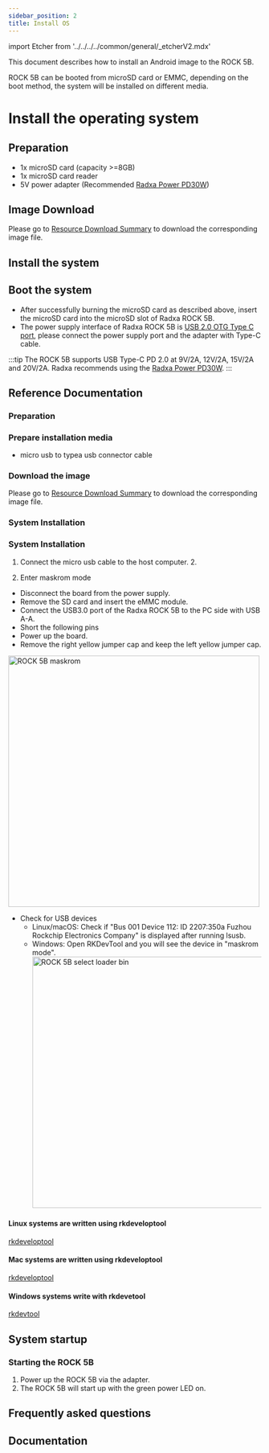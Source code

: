 ```yaml
---
sidebar_position: 2
title: Install OS
---
```


import Etcher from '../../../../common/general/\_etcherV2.mdx'

This document describes how to install an Android image to the ROCK 5B.

ROCK 5B can be booted from microSD card or EMMC, depending on the boot method, the system will be installed on different media.

<Tabs queryString="target">

<TabItem value="microsd" label="Install system to microSD card">

# Install the operating system

## Preparation

- 1x microSD card (capacity >=8GB)
- 1x microSD card reader
- 5V power adapter (Recommended [Radxa Power PD30W](/accessories/pd_30w))

## Image Download

Please go to [Resource Download Summary](./download) to download the corresponding image file.

## Install the system

<Etcher model="rock5b" />

## Boot the system

- After successfully burning the microSD card as described above, insert the microSD card into the microSD slot of Radxa ROCK 5B.
- The power supply interface of Radxa ROCK 5B is [USB 2.0 OTG Type C port](/rock5/rock5b/hardware-design/hardware-interface), please connect the power supply port and the adapter with Type-C cable.

:::tip
The ROCK 5B supports USB Type-C PD 2.0 at 9V/2A, 12V/2A, 15V/2A and 20V/2A. Radxa recommends using the [Radxa Power PD30W](/accessories/pd_30w).
:::

## Reference Documentation

</TabItem>

<TabItem value="emmc" label="Installing the system to eMMC">

### Preparation

### Prepare installation media

- micro usb to typea usb connector cable

### Download the image

Please go to [Resource Download Summary](./download) to download the corresponding image file.

### System Installation

### System Installation

1. Connect the micro usb cable to the host computer. 2.

2. Enter maskrom mode

- Disconnect the board from the power supply.
- Remove the SD card and insert the eMMC module.
- Connect the USB3.0 port of the Radxa ROCK 5B to the PC side with USB A-A.
- Short the following pins
- Power up the board.
- Remove the right yellow jumper cap and keep the left yellow jumper cap.

<img src="/img/rock5b/rock-5b-maskrom-01.webp" alt="ROCK 5B maskrom" width="500" />

- Check for USB devices
  - Linux/macOS: Check if "Bus 001 Device 112: ID 2207:350a Fuzhou Rockchip Electronics Company" is displayed after running lsusb.
  - Windows: Open RKDevTool and you will see the device in "maskrom mode".
    <img src="/img/rock5b/rock-5b-select-loader-bin.webp" alt="ROCK 5B select loader bin" width="500" />

<Tabs queryString="target">

<TabItem value="linux" label="Linux">

#### Linux systems are written using rkdeveloptool

[rkdeveloptool](../../low-level-dev/maskrom/linux)

</TabItem>

<TabItem value="mac" label="Mac">

#### Mac systems are written using rkdeveloptool

[rkdeveloptool](../../low-level-dev/maskrom/mac-os)

</TabItem>

<TabItem value="windows" label="Windows">

#### Windows systems write with rkdevetool

[rkdevtool](/rock5/rock5b/low-level-dev/maskrom/windows)

</TabItem>

</Tabs>

## System startup

### Starting the ROCK 5B

1. Power up the ROCK 5B via the adapter.
2. The ROCK 5B will start up with the green power LED on.

</TabItem>

</Tabs>

## Frequently asked questions

## Documentation
